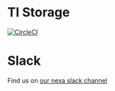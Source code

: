 # TI Storage

[![CircleCI](https://circleci.com/gh/omarvelous/ti_storage.svg?style=svg&circle-token=8b43ef65646ca1b47d919826a934f3a8e1d59648)](https://circleci.com/gh/omarvelous/ti_storage)

# Slack

Find us on [our nexa slack channel](http://nexahq.slack.com/ "nexahq")
